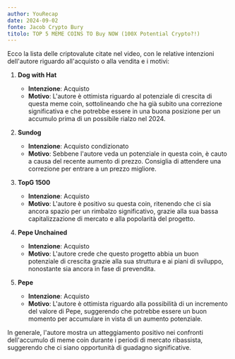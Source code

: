 ```yaml
---
author: YouRecap
date: 2024-09-02
fonte: Jacob Crypto Bury
titolo: TOP 5 MEME COINS TO Buy NOW (100X Potential Crypto?!)
---
```


Ecco la lista delle criptovalute citate nel video, con le relative intenzioni dell'autore riguardo all'acquisto o alla vendita e i motivi:

1. **Dog with Hat**
   - **Intenzione**: Acquisto
   - **Motivo**: L'autore è ottimista riguardo al potenziale di crescita di questa meme coin, sottolineando che ha già subito una correzione significativa e che potrebbe essere in una buona posizione per un accumulo prima di un possibile rialzo nel 2024.

2. **Sundog**
   - **Intenzione**: Acquisto condizionato
   - **Motivo**: Sebbene l'autore veda un potenziale in questa coin, è cauto a causa del recente aumento di prezzo. Consiglia di attendere una correzione per entrare a un prezzo migliore.

3. **TopG 1500**
   - **Intenzione**: Acquisto
   - **Motivo**: L'autore è positivo su questa coin, ritenendo che ci sia ancora spazio per un rimbalzo significativo, grazie alla sua bassa capitalizzazione di mercato e alla popolarità del progetto.

4. **Pepe Unchained**
   - **Intenzione**: Acquisto
   - **Motivo**: L'autore crede che questo progetto abbia un buon potenziale di crescita grazie alla sua struttura e ai piani di sviluppo, nonostante sia ancora in fase di prevendita.

5. **Pepe**
   - **Intenzione**: Acquisto
   - **Motivo**: L'autore è ottimista riguardo alla possibilità di un incremento del valore di Pepe, suggerendo che potrebbe essere un buon momento per accumulare in vista di un aumento potenziale.

In generale, l'autore mostra un atteggiamento positivo nei confronti dell'accumulo di meme coin durante i periodi di mercato ribassista, suggerendo che ci siano opportunità di guadagno significative.
